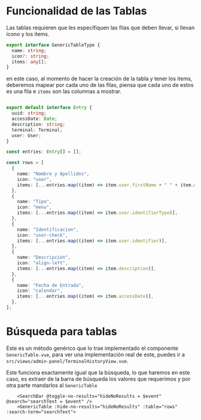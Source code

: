 # Funcionalidad de las Tablas
Las tablas requieren que les especifiquen las filas que deben llevar, si llevan ícono y los items.
```ts
export interface GenericTableType {
  name: string;
  icon?: string;
  items: any[];
}
```

en este caso, al momento de hacer la creación de la tabla y tener los items, deberemos mapear por cada uno de las filas, piensa que cada uno de estos es una fila e `items` son las columnas a mostrar.

```ts

export default interface Entry {
  uuid: string;
  accessDate: Date;
  description: string;
  terminal: Terminal;
  user: User;
}

const entries: Entry[] = [];

const rows = [
  {
    name: "Nombre y Apellidos",
    icon: "user",
    items: [...entries.map((item) => item.user.firstName + " " + item.user.lastName)],
  },
  {
    name: "Tipo",
    icon: "menu",
    items: [...entries.map((item) => item.user.identifierType)],
  },
  {
    name: "Identificacion",
    icon: "user-check",
    items: [...entries.map((item) => item.user.identifier)],
  },
  {
    name: "Descripción",
    icon: "align-left",
    items: [...entries.map((item) => item.description)],
  },
  {
    name: "Fecha de Entrada",
    icon: "calendar",
    items: [...entries.map((item) => item.accessDate)],
  },
];
```

# Búsqueda para tablas
Este es un método genérico que lo trae implementado el componente `GenericTable.vue`, para ver una implementación real de este, puedes ir a `src/views/admin-panel/TerminalHistoryView.vue`.

Este funciona exactamente igual que la búsqueda, lo que haremos en este caso, es extraer de la barra de búsqueda los valores que requerimos y por otra parte mandarlos al `GenericTable`

```vue
    <SearchBar @toggle-no-results="hideNoResults = $event" @search="searchText = $event" />
    <GenericTable :hide-no-results="hideNoResults" :table="rows" :search-term="searchText">
```